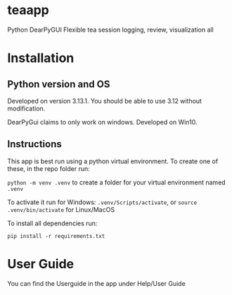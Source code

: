 # teaapp
Python DearPyGUI Flexible tea session logging, review, visualization all

# Installation

## Python version and OS

Developed on version 3.13.1. You should be able to use 3.12 without modification.

DearPyGui claims to only work on windows. Developed on Win10.

## Instructions

This app is best run using a python virtual environment. To create one of these, in the repo folder run:

```python -m venv .venv``` to create a folder for your virtual environment named ```.venv```

To activate it run for Windows: ```.venv/Scripts/activate```, or ```source .venv/bin/activate``` for Linux/MacOS

To install all dependencies run:

```pip install -r requirements.txt```

# User Guide

You can find the Userguide in the app under Help/User Guide